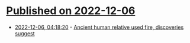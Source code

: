 # [Published on 2022-12-06](index.md)

* [2022-12-06, 04:18:20](https://news.ycombinator.com/item?id=33875856) - [Ancient human relative used fire, discoveries suggest](https://www.washingtonpost.com/science/2022/12/05/homo-naledi-fire-evolution/)
